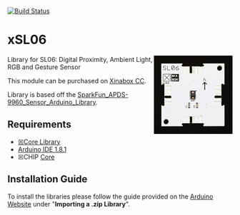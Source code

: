 [![Build Status](https://travis-ci.org/xinabox/arduino-SL06.svg?branch=master)](https://travis-ci.org/xinabox/arduino-SL06)


# xSL06
<img src="extras/SL06 V1.0.0.JPG" width="35%" height="auto" align="right">
Library for SL06: Digital Proximity, Ambient Light, RGB and Gesture Sensor

This module can be purchased on [Xinabox CC](https://xinabox.cc/products/SL06/).

Library is based off the [SparkFun_APDS-9960_Sensor_Arduino_Library](https://github.com/sparkfun/SparkFun_APDS-9960_Sensor_Arduino_Library).

## Requirements
  - [☒Core Library](https://github.com/xinabox/xCore)
  - [Arduino IDE 1.8.1](https://www.arduino.cc/en/main/software)
  - ☒CHIP [Core](https://xinabox.cc/collections/core)
  
## Installation Guide
To install the libraries please follow the guide provided on the [Arduino Website](https://www.arduino.cc/en/Guide/Libraries) under "**Importing a .zip Library**".

